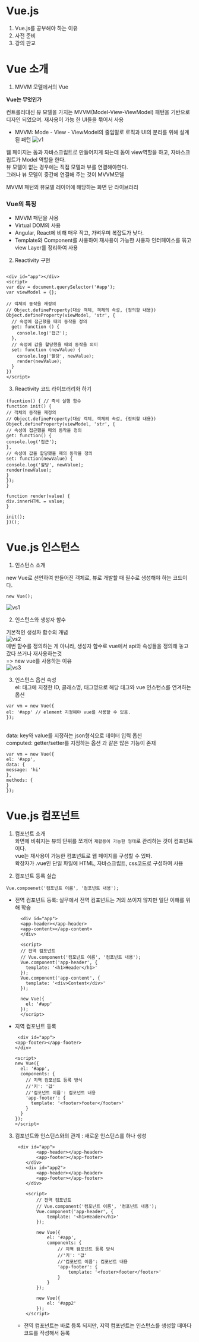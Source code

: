# Vue.js

1. Vue.js를 공부해야 하는 이유
2. 사전 준비
3. 강의 판교

# Vue 소개

1. MVVM 모델에서의 Vue

**Vue는 무엇인가**

컨트롤러대신 뷰 모델을 가지는 MVVM(Model-View-ViewModel) 패턴을 기반으로 디자인 되었으며. 재사용이 가능 한 UI들을 묶어서 사용

- MVVM: Mode - View - ViewModel의 줄임말로 로직과 UI의 분리를 위해 설계된 패턴
  ![v1](v1.png)

웹 페이지는 돔과 자바스크립트로 만들어지게 되는데 돔이 view역할을 하고, 자바스크립트가 Model 역할을 한다.<br>
뷰 모델이 없는 경우에는 직접 모델과 뷰를 연결해야한다.<br>
그러나 뷰 모델이 중간에 연결해 주는 것이 MVVM모델

MVVM 패턴의 뷰모델 레이어에 해당하는 화면 단 라이브러리

### Vue의 특징

- MVVM 패턴을 사용
- Virtual DOM의 사용
- Angular, React에 비해 매우 작고, 가벼우며 복잡도가 낮다.
- Template와 Component를 사용하여 재사용이 가능한 사용자 인터페이스를 묶고 view Layer를 정리하여 사용


2. Reactivity 구현

```vue

<div id="app"></div>
<script>
var div = document.querySelector('#app');
var viewModel = {};

// 객체의 동작을 재정의
// Object.defineProperty(대상 객체, 객체의 속성, {정의할 내용})
Object.defineProperty(viewModel, 'str', {
  // 속성에 접근했을 때의 동작을 정의
  get: function () {
    console.log('접근');
  },
  // 속성에 값을 할당했을 때의 동작을 의미
  set: function (newValue) {
    console.log('할당', newValue);
    render(newValue);
  }
})
</script>
```

3. Reactivity 코드 라이브러리화 하기

```vue
(fucntion() { // 즉시 실행 함수
function init() {
// 객체의 동작을 재정의
// Object.defineProperty(대상 객체, 객체의 속성, {정의할 내용})
Object.defineProperty(viewModel, 'str', {
// 속성에 접근했을 때의 동작을 정의
get: function() {
console.log('접근');
},
// 속성에 값을 할당했을 때의 동작을 정의
set: function(newValue) {
console.log('할당', newValue);
render(newValue);
}
});
}

function render(value) {
div.innerHTML = value;
}

init();
})();    
```

# Vue.js 인스턴스

1. 인스턴스 소개

new Vue로 선언하여 만들어진 객체로, 뷰로 개발할 때 필수로 생성해야 하는 코드이다.

```vue
new Vue();
```

![vs1](vs1.png)

2. 인스턴스와 생성자 함수

기본적인 생성자 함수의 개념<br>
![vs2](vs2.png)<br>
매번 함수를 정의하는 게 아니라, 생성자 함수로 vue에서 api와 속성들을 정의해 놓고 갔다 쓰거나 재사용하는것
<br>=> new vue를 사용하는 이유
<br>
![vs3](vs3.png)
<br>

3. 인스턴스 옵션 속성
   <br>
   el: 태그에 지정한 ID, 클래스명, 태그명으로 해당 태그와 vue 인스턴스를 연겨하는 옵션

```vue
var vm = new Vue({
el: '#app' // element 지정해야 vue를 사용할 수 있음.
});
```

<br>
data: key와 value를 지정하는 json형식으로 데이터 입력 옵션
<br>
computed: getter/setter를 지정하는 옵션
과 같은 많은 기능이 존재

```vue
var vm = new Vue({
el: '#app',
data: {
message: 'hi'
},
methods: {
}
});
```

# Vue.js 컴포넌트

1. 컴포넌트 소개
   <br>
   화면에 비춰지는 뷰의 단위를 쪼개어 `재활용이 가능한 형태`로 관리하는 것이 컴포넌트이다.
   <br>
   vue는 재사용이 가능한 컴포넌트로 웹 페이지를 구성할 수 있따.
   <br>
   확장자가 .vue인 단일 파일에 HTML, 자바스크립트, css코드로 구성하여 사용

2. 컴포넌트 등록 실습

```vue
Vue.compoenet('컴포넌트 이름', '컴포넌트 내용');
```

- 전역 컴포넌트 등록: 실무에서 전역 컴포넌트는 거의 쓰이지 않지만 일단 이해를 위해 학습

  ```vue
    <div id="app">
    <app-header></app-header>
    <app-content></app-content>
    </div>
    
    <script>
    // 전역 컴포넌트
    // Vue.component('컴포넌트 이름', '컴포넌트 내용');
    Vue.component('app-header', {
      template: '<h1>Header</h1>'
    });
    Vue.component('app-content', {
      template: '<div>Content</div>'
    });
    
    new Vue({
      el: '#app'
    });
    </script>
  ```
  
- 지역 컴포넌트 등록
    ```vue
     <div id="app">
    <app-footer></app-footer>
    </div>
    
    <script>
    new Vue({
      el: '#app',
      components: {
        // 지역 컴포넌트 등록 방식
        //'키': '값'
        //'컴포넌트 이름': 컴포넌트 내용
        'app-footer': {
          template: '<footer>footer</footer>'
        }
      }
    });
    </script>
    ```

3. 컴포넌트와 인스턴스와의 관계
   : 새로운 인스턴스를 하나 생성

    ```vue
     <div id="app">
            <app-header></app-header>
            <app-footer></app-footer>
        </div>
        <div id="app2">
            <app-header></app-header>
            <app-footer></app-footer>
        </div>
    
        <script>
            // 전역 컴포넌트
            // Vue.component('컴포넌트 이름', '컴포넌트 내용');
            Vue.component('app-header', {
                template: '<h1>Header</h1>'
            });
        
            new Vue({
                el: '#app',
                components: {
                    // 지역 컴포넌트 등록 방식
                    //'키': '값'
                    //'컴포넌트 이름': 컴포넌트 내용
                    'app-footer': {
                        template: '<footer>footer</footer>'
                    }
                }
            });
    
            new Vue({
                el: '#app2'
            });
        </script>
    ```
   
    - 전역 컴포넌트는 바로 등록 되지만, 지역 컴포넌트는 인스턴스를 생성할 때마다 코드를 작성해서 등록